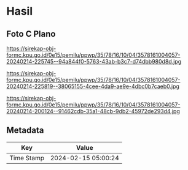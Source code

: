 # Hasil

## Foto C Plano

https://sirekap-obj-formc.kpu.go.id/0e15/pemilu/ppwp/35/78/16/10/04/3578161004057-20240214-225745--94a844f0-5763-43ab-b3c7-d74dbb980d8d.jpg

https://sirekap-obj-formc.kpu.go.id/0e15/pemilu/ppwp/35/78/16/10/04/3578161004057-20240214-225819--38065155-4cee-4da9-ae9e-4dbc0b7caeb0.jpg

https://sirekap-obj-formc.kpu.go.id/0e15/pemilu/ppwp/35/78/16/10/04/3578161004057-20240214-200124--91462cdb-35a1-48cb-9db2-45972de293d4.jpg


## Metadata

| Key        | Value               |
| ---------- | ------------------- |
| Time Stamp | 2024-02-15 05:00:24 |



